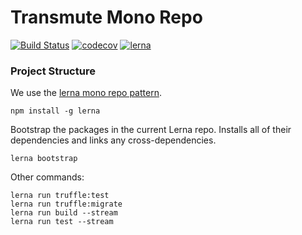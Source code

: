 # Transmute Mono Repo  

[![Build Status](https://travis-ci.org/transmute-industries/lerna-transmute.svg?branch=master)](https://travis-ci.org/transmute-industries/lerna-transmute)
[![codecov](https://codecov.io/gh/transmute-industries/lerna-transmute/branch/master/graph/badge.svg)](https://codecov.io/gh/transmute-industries/lerna-transmute)
[![lerna](https://img.shields.io/badge/maintained%20with-lerna-cc00ff.svg)](https://lernajs.io/)


### Project Structure

We use the [lerna mono repo pattern](https://github.com/lerna/lerna).

```
npm install -g lerna
```


Bootstrap the packages in the current Lerna repo. Installs all of their dependencies and links any cross-dependencies.
```
lerna bootstrap
```

Other commands:
```
lerna run truffle:test
lerna run truffle:migrate
lerna run build --stream
lerna run test --stream
```